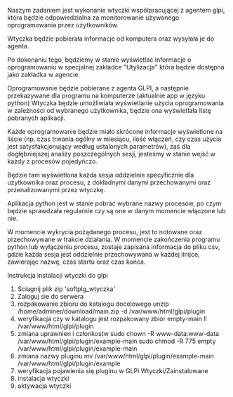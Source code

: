 Naszym zadaniem jest wykonanie wtyczki wspólpracującej z agentem glpi, która będzie odpowiedzialna za monitorowanie używanego oprogramowania przez użytkowników.

Wtyczka będzie pobierała informacje od komputera oraz wysyłała je do agenta.

Po dokonaniu tego, będziemy w stanie wyświetlać informacje o oprogramowaniu w specjalnej zakładce "Utylizacja" która będzie dostępna jako zakładka w agencie.

Oprogramowanie będzie pobierane z agenta GLPI, a następnie przekazywane dla programu na komputerze (aktualnie app w języku python)
Wtyczka będzie umożliwiała wyświetlanie użycia oprogramowania w zależności od wybranego użytkownika, będzie ona wyświetlała listę pobranych aplikacji.

Każde oprogramowanie będzie miało skrócone informacje wyświetlone na liście (np. czas trwania ogólny w miesiącu, ilość włączeń, czy czas użycia jest satysfakcjonujący według ustalonych parametrów), zaś dla dogłębniejszej analizy poszczególnych sesji, jesteśmy w stanie wejść w każdy z procesów pojedyńczo. 

Będzie tam wyświetlona każda sesja oddzielnie specyficznie dla użytkownika oraz procesu, z dokładnymi danymi przechowanymi oraz przenalizowanymi przez wtyczkę.

Aplikacja python jest w stanie pobrać wybrane nazwy procesów, po czym będzie sprawdzała regularnie czy są one w danym momencie włączone lub nie.

W momencie wykrycia pożądanego procesu, jest to notowane oraz przechowywane w trakcie działania. W momencie zakończenia programu python lub wyłączeniu procesu, zostaje zapisana informacja do pliku csv, gdzie każda sesja jest oddzielnie przechowywana w każdej linijce, zawierając nazwę, czas startu oraz czas końca.


  Instrukcja instalacji wtyczki do glpi
1. Sciagnij plik zip 'softplg_wtyczka'
2. Zaloguj sie do serwera
3. rozpakowanie zbioru do katalogu docelowego
	unzip /home/adminer/download/main.zip -d /var/www/html/glpi/plugin
4. weryfikacja czy w katalogu jest rozpakowany zbiór empty-main
	ll /var/www/html/glpi/plugin
5. zmiana uprawnien i członkostw
	sudo chown -R www-data:www-data /var/www/html/glpi/plugin/example-main
	sudo chmod -R 775 empty /var/www/html/glpi/plugin/example-main
6. zmiana nazwy pluginu 
	mv /var/www/html/glpi/plugin/example-main /var/www/html/glpi/plugin/example
7. weryfikacja pojawienia się pluginu w GLPi Wtyczki/Zainstalowane
8. instalacja wtyczki
9. aktywacja wtyczki

